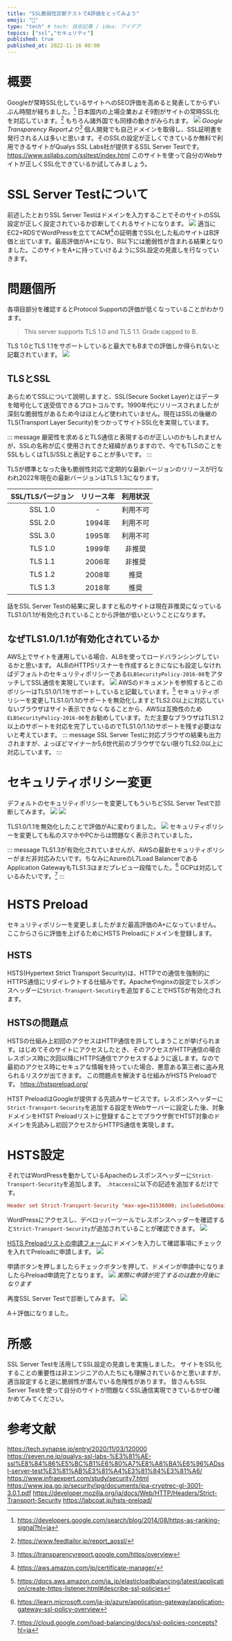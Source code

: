 ```yaml
---
title: "SSL脆弱性診断テストでA評価をとってみよう"
emoji: "🐁"
type: "tech" # tech: 技術記事 / idea: アイデア
topics: ["ssl","セキュリティ"]
published: true
published_at: 2022-11-16 08:00
---
```


# 概要
Googleが常時SSL化しているサイトへのSEO評価を高めると発表してからずいぶん時間が経ちました。[^1]
日本国内の上場企業およそ9割がサイトの常時SSL化を対応しています。[^2]
もちろん諸外国でも同様の動きがみられます。
![](/images/ssl-check-test/image3.png)
*Google Transparency Reportより[^3]*
個人開発でも自己ドメインを取得し、SSL証明書を発行される人は多いと思います。そのSSLの設定が正しくできているか無料で利用できるサイトがQualys SSL Labs社が提供するSSL Server Testです。
https://www.ssllabs.com/ssltest/index.html
このサイトを使って自分のWebサイトが正しくSSL化できているか試してみましょう。

[^1]: https://developers.google.com/search/blog/2014/08/https-as-ranking-signal?hl=ja

[^2]: https://www.feedtailor.jp/report_aossl/

[^3]: https://transparencyreport.google.com/https/overview
# SSL Server Testについて
前述したとおりSSL Server Testはドメインを入力することでそのサイトのSSL設定が正しく設定されているか診断してくれるサイトになります。
![](/images/ssl-check-test/image1.png)
適当にEC2+RDSでWordPressを立ててACM[^4]の証明書でSSL化した私のサイトはB評価と出ています。最高評価がA+になり、B以下には脆弱性が含まれる結果となりました。このサイトをA+に持っていけるようにSSL設定の見直しを行なっていきます。

[^4]: https://aws.amazon.com/jp/certificate-manager/

# 問題個所
各項目部分を確認するとProtocol Supportの評価が低くなっていることがわかります。
>This server supports TLS 1.0 and TLS 1.1. Grade capped to B. 

TLS 1.0とTLS 1.1をサポートしていると最大でもBまでの評価しか得られないと記載されています。
![](/images/ssl-check-test/image2.png)

## TLSとSSL
あらためてSSLについて説明しますと、SSL(Secure Socket Layer)とはデータを暗号化して送受信できるプロトコルです。1990年代にリリースされましたが深刻な脆弱性があるため今はほとんど使われていません。現在はSSLの後継のTLS(Transport Layer Security)をつかってサイトSSL化を実現しています。

::: message
厳密性を求めるとTLS通信と表現するのが正しいのかもしれませんが、SSLの名称が広く使用されてきた経緯がありますので、今でもTLSのことをSSLもしくはTLS/SSLと表記することが多いです。
:::

TLSが標準となった後も脆弱性対応で定期的な最新バージョンのリリースが行なわれ2022年現在の最新バージョンはTLS 1.3になります。

| SSL/TLSバージョン | リリース年 | 利用状況 |
| :---: | :---: | :---: |
| SSL 1.0 | - | 利用不可 |
| SSL 2.0 | 1994年 | 利用不可 |
| SSL 3.0 | 1995年 | 利用不可 |
| TLS 1.0 | 1999年 | 非推奨 |
| TLS 1.1 | 2006年 | 非推奨 |
| TLS 1.2 | 2008年 | 推奨 |
| TLS 1.3 | 2018年 | 推奨 |

話をSSL Server Testの結果に戻しますと私のサイトは現在非推奨になっているTLS1.0/1.1が有効化されていることから評価が低いということになります。

## なぜTLS1.0/1.1が有効化されているか
AWS上でサイトを運用している場合、ALBを使ってロードバランシングしているかと思います。
ALBのHTTPSリスナーを作成するときになにも設定しなければデフォルトのセキュリティポリシーである`ELBSecurityPolicy-2016-08`をアタッチしてSSL通信を実現しています。
![](/images/ssl-check-test/image4.png)
AWSのドキュメントを参照するとこのポリシーはTLS1.0/1.1をサポートしていると記載しています。[^5]
セキュリティポリシーを変更しTLS1.0/1.1のサポートを無効化しますとTLS2.0以上に対応していないブラウザはサイト表示できなくなることから、AWSは互換性のため`ELBSecurityPolicy-2016-08`をお勧めしています。ただ主要なブラウザはTLS1.2以上のサポートを対応を完了しているのでTLS1.0/1.1のサポートを残す必要はないと考えています。
::: message
SSL Server Testに対応ブラウザの結果も出力されますが、よっぼどマイナーか5,6世代前のブラウザでない限りTLS2.0以上に対応しています。
:::

[^5]: https://docs.aws.amazon.com/ja_jp/elasticloadbalancing/latest/application/create-https-listener.html#describe-ssl-policies

# セキュリティポリシー変更
デフォルトのセキュリティポリシーを変更してもういちどSSL Server Testで診断してみます。
![](/images/ssl-check-test/image5.png)
![](/images/ssl-check-test/image6.png)

TLS1.0/1.1を無効化したことで評価がAに変わりました。
![](/images/ssl-check-test/image7.png)
セキュリティポリシーを変更しても私のスマホやPCからは問題なく表示されていました。

::: message
TLS1.3が有効化されていませんが、AWSの最新セキュリティポリシーがまだ非対応みたいです。ちなみにAzureのL7Load BalancerであるApplication GatewayもTLS1.3はまだプレビュー段階でした。[^6] GCPは対応しているみたいです。[^7]
:::

[^6]: https://learn.microsoft.com/ja-jp/azure/application-gateway/application-gateway-ssl-policy-overview

[^7]: https://cloud.google.com/load-balancing/docs/ssl-policies-concepts?hl=ja

# HSTS Preload
セキュリティポリシーを変更しましたがまだ最高評価のA+になっていません。ここからさらに評価を上げるためにHSTS Preloadにドメインを登録します。

## HSTS
HSTS(Hypertext Strict Transport Security)は、HTTPでの通信を強制的にHTTPS通信にリダイレクトする仕組みです。Apacheやnginxの設定でレスポンスヘッダーに`Strict-Transport-Secutiry`を追加することでHSTSが有効化されます。

## HSTSの問題点
HSTSの仕組み上初回のアクセスはHTTP通信を許してしまうことが挙げられます。はじめてそのサイトにアクセスしたとき、そのアクセスがHTTP通信の場合レスポンス時に次回以降にHTTPS通信でアクセスするように返します。なので最初のアクセス時にセキュアな情報を持っていた場合、悪意ある第三者に盗み見られるリスクが出てきます。
この問題点を解決する仕組みがHSTS Preloadです。
https://hstspreload.org/

HTST PreloadはGoogleが提供する先読みサービスです。レスポンスヘッダーに`Strict-Transport-Security`を追加する設定をWebサーバーに設定した後、対象ドメインをHTST Preloadリストに登録することでブラウザ側でHTST対象のドメインを先読みし初回アクセスからHTTPS通信を実現します。

# HSTS設定
それではWordPressを動かしているApacheのレスポンスヘッダーに`Strict-Transport-Security`を追加します。
`.htaccess`に以下の記述を追加するだけです。

```conf
Header set Strict-Transport-Security "max-age=31536000; includeSubDomains; preload"
```

WordPressにアクセスし、デベロッパーツールでレスポンスヘッダーを確認すると`Strict-Transport-Security`が追加されていることが確認できます。
![](/images/ssl-check-test/image9.png)

[HSTS Preloadリストの申請フォーム](https://hstspreload.org/)にドメインを入力して確認事項にチェックを入れてPreloadに申請します。
![](/images/ssl-check-test/image10.png)

申請ボタンを押しましたらチェックボタンを押して、ドメインが申請中になりましたらPreload申請完了となります。
![](/images/ssl-check-test/image11.png)
*実際に申請が完了するのは数か月後になります*

再度SSL Server Testで診断してみます。
![](/images/ssl-check-test/image12.png)

A＋評価になりました。

# 所感
SSL Server Testを活用してSSL設定の見直しを実施しました。
サイトをSSL化することの重要性は非エンジニアの人たちにも理解されているかと思いますが、適当設定すると逆に脆弱性が潜んでいる危険性があります。
皆さんもSSL Server Testを使って自分のサイトが問題なくSSL通信実現できているかぜひ確かめてみてください。

# 参考文献
https://tech.synapse.jp/entry/2020/11/03/120000
https://seven.ne.jp/qualys-ssl-labs-%E3%81%AE-ssl%E8%84%86%E5%BC%B1%E6%80%A7%E8%A8%BA%E6%96%ADssl-server-test%E3%81%AB%E3%81%A4%E3%81%84%E3%81%A6/
https://www.infraexpert.com/study/security7.html
https://www.ipa.go.jp/security/ipg/documents/ipa-cryptrec-gl-3001-3.0.1.pdf
https://developer.mozilla.org/ja/docs/Web/HTTP/Headers/Strict-Transport-Security
https://labcoat.jp/hsts-preload/
